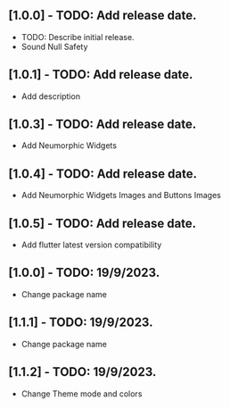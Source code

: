 ## [1.0.0] - TODO: Add release date.

- TODO: Describe initial release.
- Sound Null Safety

## [1.0.1] - TODO: Add release date. 

- Add description

## [1.0.3] - TODO: Add release date.

- Add Neumorphic Widgets

## [1.0.4] - TODO: Add release date.

- Add Neumorphic Widgets Images and Buttons Images

## [1.0.5] - TODO: Add release date.

- Add flutter latest version compatibility

## [1.0.0] - TODO: 19/9/2023.
- Change package name

## [1.1.1] - TODO: 19/9/2023.

- Change package name

## [1.1.2] - TODO: 19/9/2023.

- Change Theme mode and colors